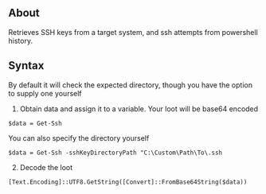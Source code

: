 ## About
Retrieves SSH keys from a target system, and ssh attempts from powershell history.

## Syntax
By default it will check the expected directory, though you have the option to supply one yourself

1. Obtain data and assign it to a variable. Your loot will be base64 encoded

`$data = Get-Ssh`

You can also specify the directory yourself

`$data = Get-Ssh -sshKeyDirectoryPath "C:\Custom\Path\To\.ssh`

2. Decode the loot

`[Text.Encoding]::UTF8.GetString([Convert]::FromBase64String($data))`
